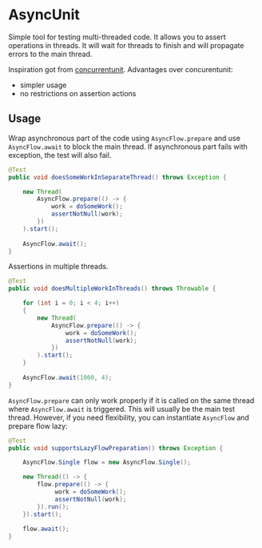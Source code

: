 # AsyncUnit

Simple tool for testing multi-threaded code. It allows you to assert operations in threads. It will wait for threads to finish and will propagate errors to the main thread. 

Inspiration got from [concurrentunit](https://github.com/jhalterman/concurrentunit). 
Advantages over concurentunit:
* simpler usage
* no restrictions on assertion actions

## Usage
Wrap asynchronous part of the code using `AsyncFlow.prepare` and use `AsyncFlow.await` to block the main thread.
If asynchronous part fails with exception, the test will also fail. 

```java
@Test
public void doesSomeWorkInSeparateThread() throws Exception {

    new Thread(
        AsyncFlow.prepare(() -> {
            work = doSomeWork();
            assertNotNull(work);
        })
    ).start();
    
    AsyncFlow.await();
}
```
 
Assertions in multiple threads.

```java
@Test
public void doesMultipleWorkInThreads() throws Throwable {

    for (int i = 0; i < 4; i++)
    {
        new Thread(
            AsyncFlow.prepare(() -> {
                work = doSomeWork();
                assertNotNull(work);
            })
        ).start();
    }
    
    AsyncFlow.await(1000, 4);
}
```
`AsyncFlow.prepare` can only work properly if it is called on the same thread where `AsyncFlow.await` is triggered.
This will usually be the main test thread. However, if you need flexibility, you can instantiate `AsyncFlow` and prepare flow lazy:
```java
@Test
public void supportsLazyFlowPreparation() throws Exception {

    AsyncFlow.Single flow = new AsyncFlow.Single();

    new Thread(() -> {
        flow.prepare(() -> {
             work = doSomeWork();
             assertNotNull(work);
        }).run();
    }).start();
    
    flow.await();
}
```


